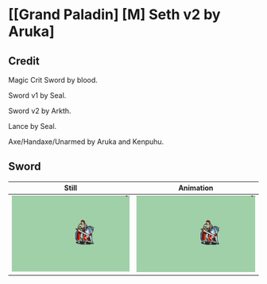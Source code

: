 # [\[Grand Paladin\] \[M\] Seth v2 by Aruka]

## Credit

Magic Crit Sword by blood.

Sword v1 by Seal.

Sword v2 by Arkth.

Lance by Seal.

Axe/Handaxe/Unarmed by Aruka and Kenpuhu.
	
## Sword

| Still | Animation |
| :---: | :-------: |
| ![Sword still](./Sword_000.png) | ![Sword animation](./Sword.gif) |
